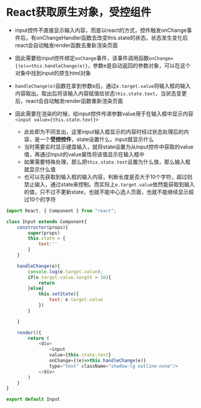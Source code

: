# React获取原生对象，受控组件

- input控件不直接显示输入内容，而是以react的方式，控件触发onChange事件后，有onChangeHandler函数去改变this.state的状态。状态发生变化后react会自动触发render函数去重新渲染页面

- 因此需要给input控件绑定`onChange`事件，该事件调用函数`onChange={(e)=>this.handleChange(e)}`，参数e是自动返回的参数对象，可以在这个对象中找到input的原生html对象
- `handleChange(e)`函数在拿到参数e后，通过`e.target.value`将输入框的输入内容取出。取出后将该输入内容赋值给状态`this.state.text`，当状态变更后，react会自动触发render函数重新渲染页面
- 因此需要在渲染的时候，给input控件传递参数value用于在输入框中显示内容`<input value={this.state.text}>`
  - 此处即为不同支出，这里input输入框显示的内容时经过状态处理后的内容，是一个**受控控件**，state设置什么，input就显示什么
  - 当时需要实时显示键盘输入，就将state设置为从input控件中获取的value值，再通过input的value属性将该值显示在输入框中
  - 如果需要特殊处理，那么把`this.state.text`设置为什么值，那么输入框就显示什么值
  - 也可以先获取到输入框的输入内容，判断长度是否大于10个字符，超过则禁止输入，通过state来控制。而实际上`e.target.value`依然能获取到输入的值，只不过不更新state，也就不能中心选人页面，也就不能继续显示超过10个的字符

```javascript
import React, { Component } from "react";

class Input extends Component{
    constructor(props){
        super(props)
        this.state = {
            text:''
        }
    }

    handleChange(e){
        console.log(e.target.value);
        if(e.target.value.length > 10){
            return
        }else{
            this.setState({
                text: e.target.value
            })
        }

    }

    render(){
        return (
            <div>
                <input 
                value={this.state.text}
                onChange={(e)=>this.handleChange(e)} 
                type="text" className="shadow-lg outline-none"/>
            </div>
        )
    }
}

export default Input

```
